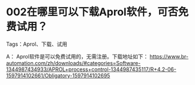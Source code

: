 # 002在哪里可以下载Aprol软件，可否免费试用？
Tags：Aprol、下载、试用

A：
Aprol软件是可以免费试用的，无需注册。下载地址如下：
https://www.br-automation.com/zh/downloads/#categories=Software-1344987434933/APROL+process+control-1344987435117/R+4.2-06-1597914102661/Obligatory-1597914102695